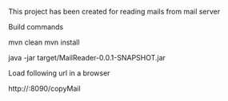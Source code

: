This project has been created for reading mails from mail server

Build commands

mvn clean
mvn install

java -jar target/MailReader-0.0.1-SNAPSHOT.jar

Load following url in a browser

http://<HostName>:8090/copyMail
